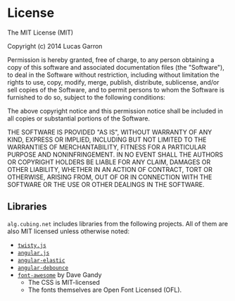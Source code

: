 # License

The MIT License (MIT)

Copyright (c) 2014 Lucas Garron

Permission is hereby granted, free of charge, to any person obtaining a copy
of this software and associated documentation files (the "Software"), to deal
in the Software without restriction, including without limitation the rights
to use, copy, modify, merge, publish, distribute, sublicense, and/or sell
copies of the Software, and to permit persons to whom the Software is
furnished to do so, subject to the following conditions:

The above copyright notice and this permission notice shall be included in
all copies or substantial portions of the Software.

THE SOFTWARE IS PROVIDED "AS IS", WITHOUT WARRANTY OF ANY KIND, EXPRESS OR
IMPLIED, INCLUDING BUT NOT LIMITED TO THE WARRANTIES OF MERCHANTABILITY,
FITNESS FOR A PARTICULAR PURPOSE AND NONINFRINGEMENT. IN NO EVENT SHALL THE
AUTHORS OR COPYRIGHT HOLDERS BE LIABLE FOR ANY CLAIM, DAMAGES OR OTHER
LIABILITY, WHETHER IN AN ACTION OF CONTRACT, TORT OR OTHERWISE, ARISING FROM,
OUT OF OR IN CONNECTION WITH THE SOFTWARE OR THE USE OR OTHER DEALINGS IN
THE SOFTWARE.


## Libraries

`alg.cubing.net` includes libraries from the following projects. All of them are also MIT licensed unless otherwise noted:

- [`twisty.js`](https://github.com/cubing/twisty.js/blob/master/LICENSE.md)
- [`angular.js`](https://github.com/angular/angular.js/blob/master/LICENSE)
- [`angular-elastic`](https://github.com/monospaced/angular-elastic/blob/master/elastic.js)
- [`angular-debounce`](https://github.com/shahata/angular-debounce)
- [`font-awesome`](http://fontawesome.io/) by Dave Gandy
  - The CSS is MIT-licensed
  - The fonts themselves are Open Font Licensed (OFL).